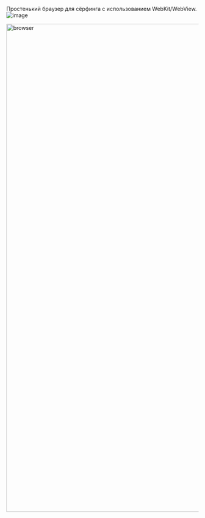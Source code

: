 Простенький браузер для сёрфинга с использованием WebKit/WebView.![image](https://user-images.githubusercontent.com/31091846/120117615-b8865a80-c196-11eb-8ff2-6791de7ff24f.png)

<img width="1280" alt="browser" src="https://user-images.githubusercontent.com/31091846/120117629-c6d47680-c196-11eb-9430-c105ea247dc4.png">
